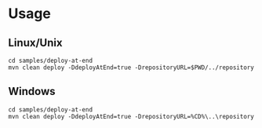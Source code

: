 # Usage

## Linux/Unix

```
cd samples/deploy-at-end
mvn clean deploy -DdeployAtEnd=true -DrepositoryURL=$PWD/../repository
```

## Windows

```
cd samples/deploy-at-end
mvn clean deploy -DdeployAtEnd=true -DrepositoryURL=%CD%\..\repository
```
